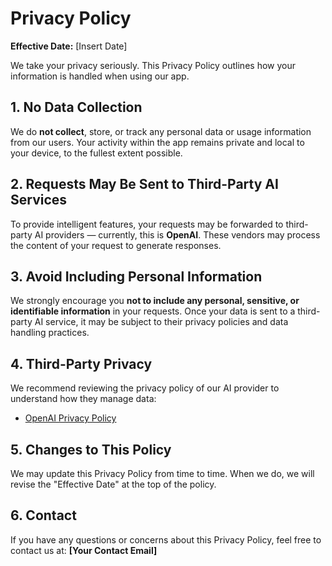 # Privacy Policy

**Effective Date:** [Insert Date]

We take your privacy seriously. This Privacy Policy outlines how your information is handled when using our app.

## 1. No Data Collection

We do **not collect**, store, or track any personal data or usage information from our users. Your activity within the app remains private and local to your device, to the fullest extent possible.

## 2. Requests May Be Sent to Third-Party AI Services

To provide intelligent features, your requests may be forwarded to third-party AI providers — currently, this is **OpenAI**. These vendors may process the content of your request to generate responses.

## 3. Avoid Including Personal Information

We strongly encourage you **not to include any personal, sensitive, or identifiable information** in your requests. Once your data is sent to a third-party AI service, it may be subject to their privacy policies and data handling practices.

## 4. Third-Party Privacy

We recommend reviewing the privacy policy of our AI provider to understand how they manage data:

- [OpenAI Privacy Policy](https://openai.com/policies/privacy-policy)

## 5. Changes to This Policy

We may update this Privacy Policy from time to time. When we do, we will revise the "Effective Date" at the top of the policy.

## 6. Contact

If you have any questions or concerns about this Privacy Policy, feel free to contact us at: **[Your Contact Email]**